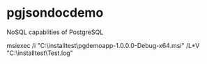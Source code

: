 # pgjsondocdemo

NoSQL capablities of PostgreSQL


msiexec /i "C:\installtest\pgdemoapp-1.0.0.0-Debug-x64.msi" /L*V "C:\installtest\Test.log"

